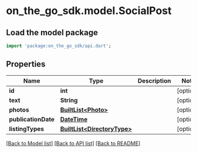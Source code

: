 # on_the_go_sdk.model.SocialPost

## Load the model package
```dart
import 'package:on_the_go_sdk/api.dart';
```

## Properties
Name | Type | Description | Notes
------------ | ------------- | ------------- | -------------
**id** | **int** |  | [optional] 
**text** | **String** |  | [optional] 
**photos** | [**BuiltList&lt;Photo&gt;**](Photo.md) |  | [optional] 
**publicationDate** | [**DateTime**](DateTime.md) |  | [optional] 
**listingTypes** | [**BuiltList&lt;DirectoryType&gt;**](DirectoryType.md) |  | [optional] 

[[Back to Model list]](../README.md#documentation-for-models) [[Back to API list]](../README.md#documentation-for-api-endpoints) [[Back to README]](../README.md)


